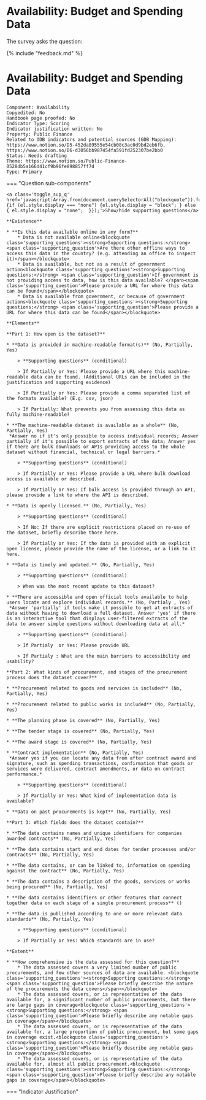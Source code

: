 # Availability: Budget and Spending Data

The survey asks the question:  

{% include "feedback.md" %}

# Availability: Budget and Spending Data
    
    Component: Availability
    Copyedited: No
    Handbook page proofed: No
    Indicator Type: Scoring
    Indicator justification written: No
    Property: Public Finance
    Related to ODB indicators and potential sources (GDB Mapping): https://www.notion.so/D5-452da89555e54cb08c3ac0d9bd2eb6fb, https://www.notion.so/D6-d3056bb987454fa591fd252307be2bb0
    Status: Needs drafting
    Theme: https://www.notion.so/Public-Finance-0528db5a166d41cf9b96fe898857ff7d
    Type: Primary

=== "Question sub-components"

    <a class='toggle_sup_q' href='javascript:Array.from(document.querySelectorAll("blockquote")).forEach(function(el) {if (el.style.display === "none") {el.style.display = "block"; } else { el.style.display = "none";  }});'>Show/hide supporting questions</a>
    
    **Existence**
    
    * **Is this data available online in any form?**
        * Data is not available online<blockquote class='supporting_questions'><strong>Supporting questions:</strong> <span class='supporting_question'>Are there other offline ways to access this data in the country? (e.g. attending an office to inspect it)</span></blockquote>
        * Data is available, but not as a result of government action<blockquote class='supporting_questions'><strong>Supporting questions:</strong> <span class='supporting_question'>If government is not providing access to data, how is this data available? </span><span class='supporting_question'>Please provide a URL for where this data can be found</span></blockquote>
        * Data is available from government, or because of government actions<blockquote class='supporting_questions'><strong>Supporting questions:</strong> <span class='supporting_question'>Please provide a URL for where this data can be found</span></blockquote>
    
    **Elements**
    
    **Part 1: How open is the dataset?**
    
    * **Data is provided in machine-readable format(s)** (No, Partially, Yes)
    
        > **Supporting questions** (conditional)
    
        > If Partially or Yes: Please provide a URL where this machine-readable data can be found. (Additional URLs can be included in the justification and supporting evidence)
    
        > If Partially or Yes: Please provide a comma separated list of the formats available? (E.g. csv, json)
    
        > If Partially: What prevents you from assessing this data as fully machine-readable? 
    
    * **The machine-readable dataset is available as a whole** (No, Partially, Yes)
     *Answer no if it's only possible to access individual records; Answer partially if it's possible to export extracts of the data; Answer yes if there are bulk downloads or APIs providing access to the whole dataset without financial, technical or legal barriers.*
    
        > **Supporting questions** (conditional)
    
        > If Partially or Yes: Please provide a URL where bulk download access is available or described.
    
        > If Partially or Yes: If bulk access is provided through an API, please provide a link to where the API is described.
    
    * **Data is openly licensed.** (No, Partially, Yes)
    
        > **Supporting questions** (conditional)
    
        > If No: If there are explicit restrictions placed on re-use of the dataset, briefly describe those here.
    
        > If Partially or Yes: If the data is provided with an explicit open license, please provide the name of the license, or a link to it here.
    
    * **Data is timely and updated.** (No, Partially, Yes)
    
        > **Supporting questions** (conditional)
    
        > When was the most recent update to this dataset?
    
    * **There are accessible and open official tools available to help users locate and explore individual records.** (No, Partialy , Yes)
     *Answer 'partially' if tools make it possible to get at extracts of data without having to download a full dataset. Answer 'yes' if there is an interactive tool that displays user-filtered extracts of the data to answer simple questions without downloading data at all.*
    
        > **Supporting questions** (conditional)
    
        > If Partialy  or Yes: Please provide URL
    
        > If Partialy : What are the main barriers to accessibility and usability?
    
    **Part 2: What kinds of procurement, and stages of the procurement process does the dataset cover?**
    
    * **Procurement related to goods and services is included** (No, Partially, Yes)
    
    * **Procurement related to public works is included** (No, Partially, Yes)
    
    * **The planning phase is covered** (No, Partially, Yes)
    
    * **The tender stage is covered** (No, Partially, Yes)
    
    * **The award stage is covered** (No, Partially, Yes)
    
    * **Contract implementation** (No, Partially, Yes)
     *Answer yes if you can locate any data from after contract award and signature, such as spending transactions, confirmation that goods or services were delivered, contract amendments, or data on contract performance.*
    
        > **Supporting questions** (conditional)
    
        > If Partially or Yes: What kind of implementation data is available?
    
    * **Data on past procurements is kept** (No, Partially, Yes)
    
    **Part 3: Which fields does the dataset contain?**
    
    * **The data contains names and unique identifiers for companies awarded contracts** (No, Partially, Yes)
    
    * **The data contains start and end dates for tender processes and/or contracts** (No, Partially, Yes)
    
    * **The data contains, or can be linked to, information on spending against the contract** (No, Partially, Yes)
    
    * **The data contains a description of the goods, services or works being procured** (No, Partially, Yes)
    
    * **The data contains identifiers or other features that connect together data on each stage of a single procurement process** ()
    
    * **The data is published according to one or more relevant data standards** (No, Partially, Yes)
    
        > **Supporting questions** (conditional)
    
        > If Partially or Yes: Which standards are in use?
    
    **Extent**
    
    * **How comprehensive is the data assessed for this question?**
        * The data assessed covers a very limited number of public procurements, and few other sources of data are available. <blockquote class='supporting_questions'><strong>Supporting questions:</strong> <span class='supporting_question'>Please briefly describe the nature of the procurements the data covers</span></blockquote>
        * The data assessed covers, or is representative of the data available for, a significant number of public procurements, but there are large gaps in coverage<blockquote class='supporting_questions'><strong>Supporting questions:</strong> <span class='supporting_question'>Please briefly describe any notable gaps in coverage</span></blockquote>
        * The data assessed covers, or is representative of the data available for, a large proportion of public procurement, but some gaps in coverage exist.<blockquote class='supporting_questions'><strong>Supporting questions:</strong> <span class='supporting_question'>Please briefly describe any notable gaps in coverage</span></blockquote>
        * The data assessed covers, or is representative of the data available for, almost all public procurement.<blockquote class='supporting_questions'><strong>Supporting questions:</strong> <span class='supporting_question'>Please briefly describe any notable gaps in coverage</span></blockquote>


=== "Indicator Justification"
